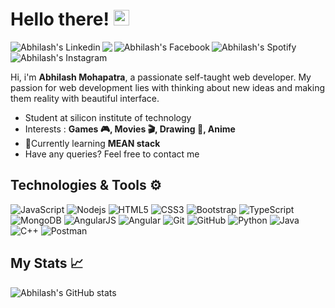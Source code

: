 # Hello there! <img src="https://media.giphy.com/media/hvRJCLFzcasrR4ia7z/giphy.gif" width="25px">

<span>
    <a href="https://www.linkedin.com/in/abhilash-m-81a731118/">
        <img align = "left" alt="Abhilash's Linkedin" src="https://img.shields.io/badge/linkedin-%230077B5.svg?style=flat-squared&logo=linkedin&logoColor=white">
    </a>
    <a href="mailto:abhilashmohapatra1234@gmail.com">
        <img align="left"src="https://img.shields.io/badge/-Abhilash-c14438?style=flat-square&logo=Gmail&logoColor=white&link=mailto:abhilashmohapatra1234@gmail.com" />
    </a>
    <a href="https://www.facebook.com/profile.php?id=100009491078135">
        <img align = "left" alt="Abhilash's Facebook" src="https://img.shields.io/badge/Facebook-%231877F2.svg?style=flat-squared&logo=Facebook&logoColor=white">
    </a>
    <a href="https://open.spotify.com/user/em3rzrvdz96pxlchrlhuh63j1?si=40ad34fee4dc4d40">
        <img align="left" alt="Abhilash's Spotify" src="https://img.shields.io/badge/Spotify-1ED760?style=flat-square&logo=spotify&logoColor=black" />
    </a>
    <a href="https://www.instagram.com/_abhilashmohapatra_/">
        <img align="left" alt="Abhilash's Instagram" src="https://img.shields.io/badge/Instagram-E4405F?style=flat-squared&logo=instagram&logoColor=white"/>
    </a>
</span>

<br>

<br />

Hi, i'm <b>Abhilash Mohapatra</b>, a passionate self-taught web developer.  My passion for web development lies with thinking about new ideas and making them reality with beautiful interface.

- Student at silicon institute of technology
- Interests : **Games 🎮, Movies 🎬, Drawing 🎨, Anime**
- 📕Currently learning **MEAN stack**
- Have any queries? Feel free to contact me


##  Technologies & Tools ⚙

![JavaScript](https://img.shields.io/badge/-JavaScript-black?style=flat-square&logo=javascript)
![Nodejs](https://img.shields.io/badge/-Nodejs-black?style=flat-square&logo=Node.js)
![HTML5](https://img.shields.io/badge/-HTML5-E34F26?style=flat-square&logo=html5&logoColor=white)
![CSS3](https://img.shields.io/badge/-CSS3-1572B6?style=flat-square&logo=css3)
![Bootstrap](https://img.shields.io/badge/-Bootstrap-563D7C?style=flat-square&logo=bootstrap)
![TypeScript](https://img.shields.io/badge/-TypeScript-007ACC?style=flat-square&logo=typescript&logoColor=white)
![MongoDB](https://img.shields.io/badge/-MongoDB-black?style=flat-square&logo=mongodb)
![AngularJS](https://img.shields.io/badge/AngularJS-E23237?style=flat-square&logo=angularjs)
![Angular](https://img.shields.io/badge/Angular-DD0031?style=flat-square&logo=angular)
![Git](https://img.shields.io/badge/-Git-black?style=flat-square&logo=git)
![GitHub](https://img.shields.io/badge/-GitHub-181717?style=flat-square&logo=github)
![Python](https://img.shields.io/badge/-Python-black?style=flat-square&logo=Python)
![Java](https://img.shields.io/badge/-java-E34A86?style=flat-square&logo=java)
![C++](https://img.shields.io/badge/-C++-00599C?style=flat-square&logo=c)
![Postman](https://img.shields.io/badge/Postman-FF6C37?style=flat-square&logo=Postman&logoColor=white)


## My Stats 📈
![Abhilash's GitHub stats](https://github-readme-stats.vercel.app/api?username=Abhilash-Mohapatra&show_icons=true&theme=tokyonight)
